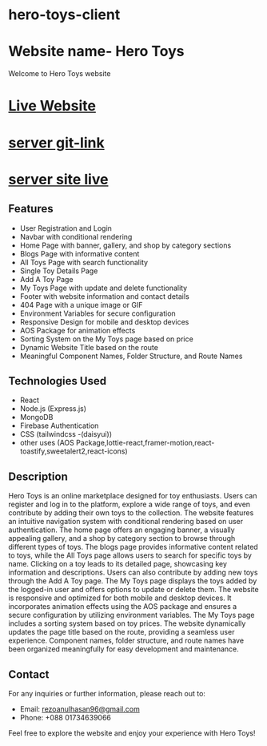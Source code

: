 # hero-toys-client        

# Website name-  Hero Toys
Welcome to Hero Toys website

# [Live Website]( https://toys-shop-57e84.web.app)
# [server git-link ](https://github.com/RezoanulHasan/hero-toys-server)
#  [server site live ](https://hero-toys.vercel.app)

## Features

- User Registration and Login
- Navbar with conditional rendering
- Home Page with banner, gallery, and shop by category sections
- Blogs Page with informative content
- All Toys Page with search functionality
- Single Toy Details Page
- Add A Toy Page
- My Toys Page with update and delete functionality
- Footer with website information and contact details
- 404 Page with a unique image or GIF
- Environment Variables for secure configuration
- Responsive Design for mobile and desktop devices
- AOS Package for animation effects
- Sorting System on the My Toys page based on price
- Dynamic Website Title based on the route
- Meaningful Component Names, Folder Structure, and Route Names

## Technologies Used
- React
- Node.js (Express.js)
- MongoDB
- Firebase Authentication
- CSS (tailwindcss -(daisyui))
-  other uses (AOS Package,lottie-react,framer-motion,react-toastify,sweetalert2,react-icons)

## Description

Hero Toys is an online marketplace designed for toy enthusiasts. Users can register and log in to the platform, explore a wide range of toys, and even contribute by adding their own toys to the collection. The website features an intuitive navigation system with conditional rendering based on user authentication. The home page offers an engaging banner, a visually appealing gallery, and a shop by category section to browse through different types of toys. The blogs page provides informative content related to toys, while the All Toys page allows users to search for specific toys by name. Clicking on a toy leads to its detailed page, showcasing key information and descriptions. Users can also contribute by adding new toys through the Add A Toy page. The My Toys page displays the toys added by the logged-in user and offers options to update or delete them. The website is responsive and optimized for both mobile and desktop devices. It incorporates animation effects using the AOS package and ensures a secure configuration by utilizing environment variables. The My Toys page includes a sorting system based on toy prices. The website dynamically updates the page title based on the route, providing a seamless user experience. Component names, folder structure, and route names have been organized meaningfully for easy development and maintenance.

## Contact
For any inquiries or further information, please reach out to:

- Email:  rezoanulhasan96@gmail.com
- Phone: +088 01734639066

Feel free to explore the website and enjoy your experience with Hero Toys!
